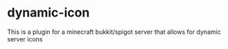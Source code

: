 dynamic-icon
============

This is a plugin for a minecraft bukkit/spigot server that allows for dynamic server icons
